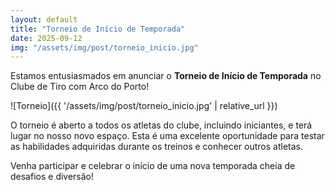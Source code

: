 ```yaml
---
layout: default
title: "Torneio de Início de Temporada"
date: 2025-09-12
img: "/assets/img/post/torneio_inicio.jpg"
---
```


Estamos entusiasmados em anunciar o **Torneio de Início de Temporada** no Clube de Tiro com Arco do Porto!  

![Torneio]({{ '/assets/img/post/torneio_inicio.jpg' | relative_url }})

O torneio é aberto a todos os atletas do clube, incluindo iniciantes, e terá lugar no nosso novo espaço. Esta é uma excelente oportunidade para testar as habilidades adquiridas durante os treinos e conhecer outros atletas.

Venha participar e celebrar o início de uma nova temporada cheia de desafios e diversão!

